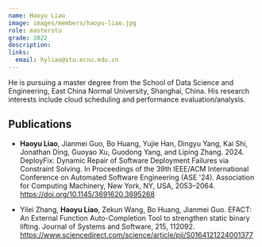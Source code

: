```yaml
---
name: Haoyu Liao
image: images/members/haoyu-liao.jpg
role: masterstu
grade: 2022
description:
links:
  email: hyliao@stu.ecnu.edu.cn
---
```


He is pursuing a master degree from the School of Data Science and Engineering, East China Normal University, Shanghai, China. His research interests include cloud scheduling and performance evaluation/analysis.

## Publications

- **Haoyu Liao**, Jianmei Guo, Bo Huang, Yujie Han, Dingyu Yang, Kai Shi, Jonathan Ding, Guoyao Xu, Guodong Yang, and Liping Zhang. 2024. DeployFix: Dynamic Repair of Software Deployment Failures via Constraint Solving. In Proceedings of the 39th IEEE/ACM International Conference on Automated Software Engineering (ASE '24). Association for Computing Machinery, New York, NY, USA, 2053–2064. https://doi.org/10.1145/3691620.3695268


- Yilei Zhang, **Haoyu Liao**, Zekun Wang, Bo Huang, Jianmei Guo. EFACT: An External Function Auto-Completion Tool to strengthen static binary lifting. Journal of Systems and Software, 215, 112092. https://www.sciencedirect.com/science/article/pii/S0164121224001377